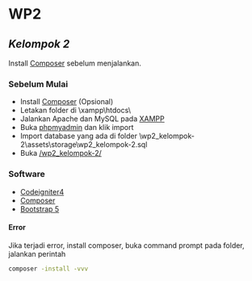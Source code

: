 # WP2
## _Kelompok 2_

Install [Composer](https://getcomposer.org/download/ "Composer") sebelum menjalankan.

### Sebelum Mulai

- Install [Composer](https://getcomposer.org/download/ "Composer") (Opsional)
- Letakan folder di \xampp\htdocs\
- Jalankan Apache dan MySQL pada [XAMPP](https://www.apachefriends.org/ "XAMPP")
- Buka [phpmyadmin](http://localhost/phpmyadmin "http://localhost/phpmyadmin") dan klik import
- Import database yang ada di folder \wp2_kelompok-2\assets\storage\wp2_kelompok-2.sql
- Buka [/wp2_kelompok-2/](http://localhost/wp2_kelompok-2/ "http://localhost/wp2_kelompok-2/")

### Software
- [Codeigniter4](https://www.codeigniter.com/user_guide/intro/index.html "Codeigniter4")
- [Composer](https://getcomposer.org/ "Composer")
- [Bootstrap 5](https://getbootstrap.com/ "Bootstrap 5")

#### Error
Jika terjadi error, install composer, buka command prompt pada folder, jalankan perintah 
```sh
composer -install -vvv
```
